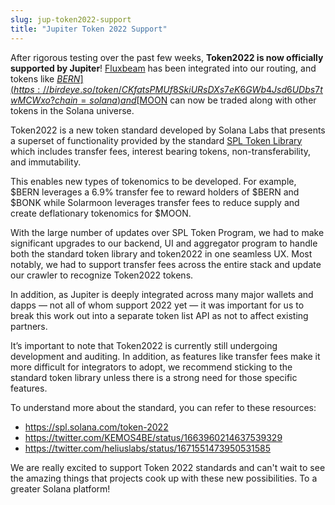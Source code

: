 ```yaml
---
slug: jup-token2022-support
title: "Jupiter Token 2022 Support"
---
```


After rigorous testing over the past few weeks, **Token2022 is now officially supported by Jupiter**! [Fluxbeam](https://fluxbeam.xyz/) has been integrated into our routing, and tokens like [$BERN](https://birdeye.so/token/CKfatsPMUf8SkiURsDXs7eK6GWb4Jsd6UDbs7twMCWxo?chain=solana) and [$MOON](https://birdeye.so/token/2kMpEJCZL8vEDZe7YPLMCS9Y3WKSAMedXBn7xHPvsWvi?chain=solana) can now be traded along with other tokens in the Solana universe. 

Token2022 is a new token standard developed by Solana Labs that presents a superset of functionality provided by the standard [SPL Token Library](https://spl.solana.com/token) which includes transfer fees, interest bearing tokens, non-transferability, and immutability. 

This enables new types of tokenomics to be developed. For example, $BERN leverages a 6.9% transfer fee to reward holders of $BERN and $BONK while Solarmoon leverages transfer fees to reduce supply and create deflationary tokenomics for $MOON.

With the large number of updates over SPL Token Program, we had to make significant upgrades to our backend, UI and aggregator program to handle both the standard token library and token2022 in one seamless UX. Most notably, we had to support transfer fees across the entire stack and update our crawler to recognize Token2022 tokens.

In addition, as Jupiter is deeply integrated across many major wallets and dapps — not all of whom support 2022 yet — it was important for us to break this work out into a separate token list API as not to affect existing partners.

It’s important to note that Token2022 is currently still undergoing development and auditing. In addition, as features like transfer fees make it more difficult for integrators to adopt, we recommend sticking to the standard token library unless there is a strong need for those specific features.

To understand more about the standard, you can refer to these resources:
- https://spl.solana.com/token-2022
- https://twitter.com/KEMOS4BE/status/1663960214637539329
- https://twitter.com/heliuslabs/status/1671551473950531585 

We are really excited to support Token 2022 standards and can't wait to see the amazing things that projects cook up with these new possibilities. To a greater Solana platform!
